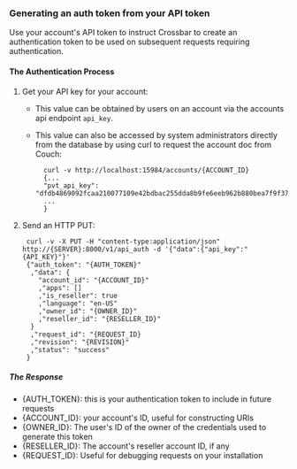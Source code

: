 
### Generating an auth token from your API token

Use your account's API token to instruct Crossbar to create an authentication token to be used on subsequent requests requiring authentication.

#### The Authentication Process

1. Get your API key for your account:
    * This value can be obtained by users on an account via the accounts api endpoint `api_key`.
    * This value can also be accessed by system administrators directly from the database by using curl to request the account doc from Couch:

            curl -v http://localhost:15984/accounts/{ACCOUNT_ID}
            {...
            "pvt_api_key": "dfdb4869092fcaa210077109e42bdbac255dda8b9fe6eeb962b880bea7f9f372",
            ...
            }


2. Send an HTTP PUT:

        curl -v -X PUT -H "content-type:application/json" http://{SERVER}:8000/v1/api_auth -d '{"data":{"api_key":"{API_KEY}"}'
        {"auth_token": "{AUTH_TOKEN}"
         ,"data": {
           "account_id": "{ACCOUNT_ID}"
           ,"apps": []
           ,"is_reseller": true
           ,"language": "en-US"
           ,"owner_id": "{OWNER_ID}"
           ,"reseller_id": "{RESELLER_ID}"
         }
         ,"request_id": "{REQUEST_ID}
         ,"revision": "{REVISION}"
         ,"status": "success"
        }

##### The Response

* {AUTH_TOKEN}: this is your authentication token to include in future requests
* {ACCOUNT_ID}: your account's ID, useful for constructing URIs
* {OWNER_ID}: The user's ID of the owner of the credentials used to generate this token
* {RESELLER_ID}: The account's reseller account ID, if any
* {REQUEST_ID}: Useful for debugging requests on your installation

